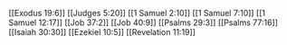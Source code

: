 [[Exodus 19:6]]
[[Judges 5:20]]
[[1 Samuel 2:10]]
[[1 Samuel 7:10]]
[[1 Samuel 12:17]]
[[Job 37:2]]
[[Job 40:9]]
[[Psalms 29:3]]
[[Psalms 77:16]]
[[Isaiah 30:30]]
[[Ezekiel 10:5]]
[[Revelation 11:19]]
